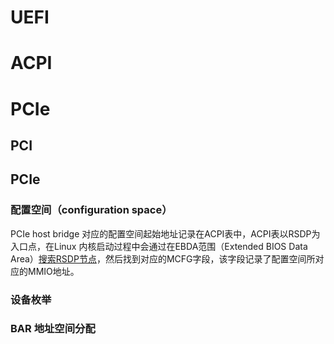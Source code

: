# UEFI

# ACPI

# PCIe

## PCI

## PCIe
### 配置空间（configuration space）
PCIe host bridge 对应的配置空间起始地址记录在ACPI表中，ACPI表以RSDP为入口点，在Linux 内核启动过程中会通过在EBDA范围（Extended BIOS Data Area）[搜索RSDP节点](https://zhuanlan.zhihu.com/p/49500489)，然后找到对应的MCFG字段，该字段记录了配置空间所对应的MMIO地址。

### 设备枚举

### BAR 地址空间分配



